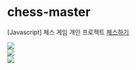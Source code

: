 # chess-master
[Javascript] 체스 게임 개인 프로젝트
<a href   =   "https://coolwindkmh.github.io/chess-master/chessMain.html">   체스하기   </a>


<img src="https://blogfiles.pstatic.net/MjAxOTA1MTNfMjU3/MDAxNTU3NzA3NDIzMTAx.3rDHcEDueDaUnQsriqrAtOw5macanLp3GWsXa5pO_t4g.Ik25zKj3dRTNKUZvRusw2B6xmMmvrlDLFSjeTH5iaxsg.PNG.coolwindkmh/image.png">


<br/>
<img src="https://blogfiles.pstatic.net/MjAxOTA1MTNfMjMz/MDAxNTU3NzA3NDM1MjEw.0QqPATBebFD7V5Dalf32VHuVAejWzMMH0cFyx8-GC4wg.U6kADhDTXxv7hZ8d1kti6SK_FUZ304pfvalLpGelxZ8g.PNG.coolwindkmh/image.png">


<br/>
<img src="https://blogfiles.pstatic.net/MjAxOTA1MTNfMjUw/MDAxNTU3NzA3NDQzNzQ4.gaNvRJRhYzNxbCq0YI7qK1Sx05LhrFMT7jkPsKYb_swg.Tzo4IGMulVTqcaeaQc2EMVtiIALINYMl6ij_RAI7Nd0g.PNG.coolwindkmh/image.png">


